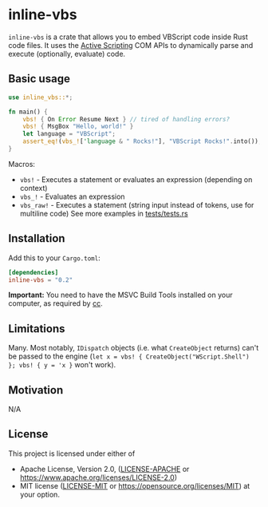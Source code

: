 # inline-vbs

`inline-vbs` is a crate that allows you to embed VBScript code inside Rust code files. It uses
the [Active Scripting](https://docs.microsoft.com/en-us/archive/msdn-magazine/2000/december/active-scripting-apis-add-powerful-custom-debugging-to-your-script-hosting-app) COM APIs to dynamically parse and execute (optionally, evaluate) code.

## Basic usage
```rust
use inline_vbs::*;

fn main() {
    vbs! { On Error Resume Next } // tired of handling errors?
    vbs! { MsgBox "Hello, world!" }
    let language = "VBScript";
    assert_eq!(vbs_!['language & " Rocks!"], "VBScript Rocks!".into());
}
```
Macros:
* `vbs!` - Executes a statement or evaluates an expression (depending on context)
* `vbs_!` - Evaluates an expression
* `vbs_raw!` - Executes a statement (string input instead of tokens, use for multiline code)
  See more examples in [tests/tests.rs](tests/tests.rs)

## Installation
Add this to your `Cargo.toml`:
```toml
[dependencies]
inline-vbs = "0.2"
```

**Important:** You need to have the MSVC Build Tools installed on your computer, as required by [cc](https://github.com/rust-lang/cc-rs).

## Limitations
Many. Most notably, `IDispatch` objects (i.e. what `CreateObject` returns) can't be passed to
the engine (`let x = vbs! { CreateObject("WScript.Shell") }; vbs! { y = 'x }` won't work).

## Motivation
N/A

## License
This project is licensed under either of
* Apache License, Version 2.0, ([LICENSE-APACHE](LICENSE-APACHE) or
  https://www.apache.org/licenses/LICENSE-2.0)
* MIT license ([LICENSE-MIT](LICENSE-MIT) or
  https://opensource.org/licenses/MIT)
  at your option.